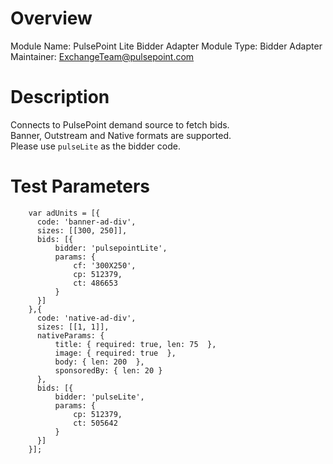 # Overview

Module Name: PulsePoint Lite Bidder Adapter
Module Type: Bidder Adapter
Maintainer: ExchangeTeam@pulsepoint.com

# Description

Connects to PulsePoint demand source to fetch bids.  
Banner, Outstream and Native formats are supported.  
Please use ```pulseLite``` as the bidder code.  

# Test Parameters
```
    var adUnits = [{
      code: 'banner-ad-div',
      sizes: [[300, 250]],
      bids: [{
          bidder: 'pulsepointLite',
          params: { 
              cf: '300X250',
              cp: 512379,
              ct: 486653
          }
      }]
    },{
      code: 'native-ad-div',
      sizes: [[1, 1]],
      nativeParams: {
          title: { required: true, len: 75  },
          image: { required: true  },
          body: { len: 200  },
          sponsoredBy: { len: 20 }
      },
      bids: [{
          bidder: 'pulseLite',
          params: { 
              cp: 512379,
              ct: 505642
          }
      }]
    }];
```
